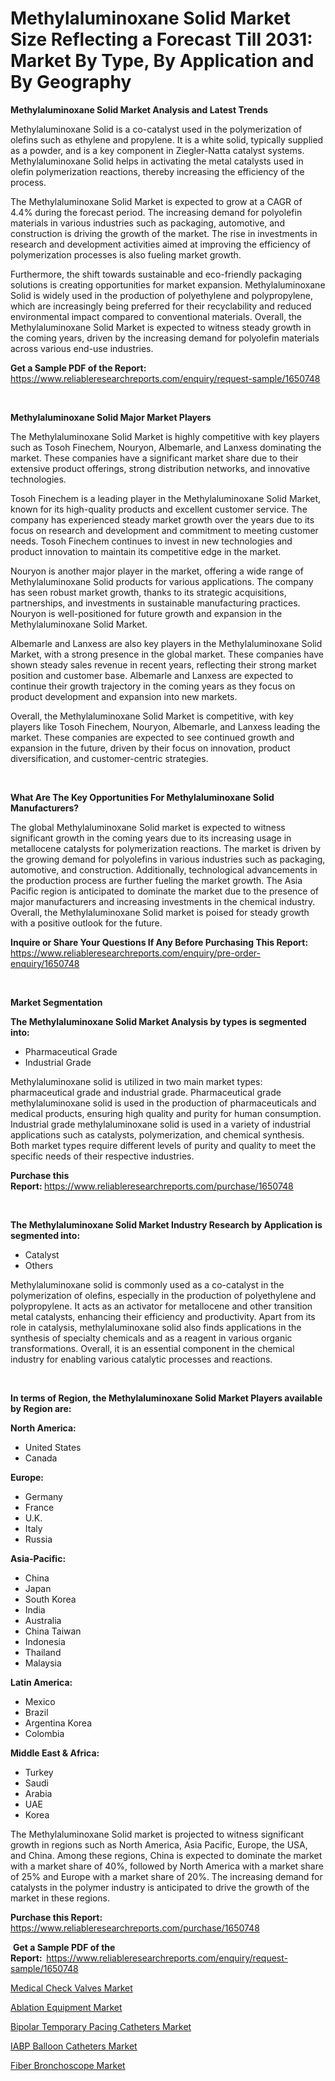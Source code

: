 <p><h1>Methylaluminoxane Solid Market Size Reflecting a Forecast Till 2031: Market By Type, By Application and By Geography</h1></p><p><strong>Methylaluminoxane Solid Market Analysis and Latest Trends</strong></p>
<p><p>Methylaluminoxane Solid is a co-catalyst used in the polymerization of olefins such as ethylene and propylene. It is a white solid, typically supplied as a powder, and is a key component in Ziegler-Natta catalyst systems. Methylaluminoxane Solid helps in activating the metal catalysts used in olefin polymerization reactions, thereby increasing the efficiency of the process.</p><p>The Methylaluminoxane Solid Market is expected to grow at a CAGR of 4.4% during the forecast period. The increasing demand for polyolefin materials in various industries such as packaging, automotive, and construction is driving the growth of the market. The rise in investments in research and development activities aimed at improving the efficiency of polymerization processes is also fueling market growth.</p><p>Furthermore, the shift towards sustainable and eco-friendly packaging solutions is creating opportunities for market expansion. Methylaluminoxane Solid is widely used in the production of polyethylene and polypropylene, which are increasingly being preferred for their recyclability and reduced environmental impact compared to conventional materials. Overall, the Methylaluminoxane Solid Market is expected to witness steady growth in the coming years, driven by the increasing demand for polyolefin materials across various end-use industries.</p></p>
<p><strong>Get a Sample PDF of the Report:&nbsp;</strong> <a href="https://www.reliableresearchreports.com/enquiry/request-sample/1650748">https://www.reliableresearchreports.com/enquiry/request-sample/1650748</a></p>
<p>&nbsp;</p>
<p><strong>Methylaluminoxane Solid Major Market Players</strong></p>
<p><p>The Methylaluminoxane Solid Market is highly competitive with key players such as Tosoh Finechem, Nouryon, Albemarle, and Lanxess dominating the market. These companies have a significant market share due to their extensive product offerings, strong distribution networks, and innovative technologies.</p><p>Tosoh Finechem is a leading player in the Methylaluminoxane Solid Market, known for its high-quality products and excellent customer service. The company has experienced steady market growth over the years due to its focus on research and development and commitment to meeting customer needs. Tosoh Finechem continues to invest in new technologies and product innovation to maintain its competitive edge in the market.</p><p>Nouryon is another major player in the market, offering a wide range of Methylaluminoxane Solid products for various applications. The company has seen robust market growth, thanks to its strategic acquisitions, partnerships, and investments in sustainable manufacturing practices. Nouryon is well-positioned for future growth and expansion in the Methylaluminoxane Solid Market.</p><p>Albemarle and Lanxess are also key players in the Methylaluminoxane Solid Market, with a strong presence in the global market. These companies have shown steady sales revenue in recent years, reflecting their strong market position and customer base. Albemarle and Lanxess are expected to continue their growth trajectory in the coming years as they focus on product development and expansion into new markets.</p><p>Overall, the Methylaluminoxane Solid Market is competitive, with key players like Tosoh Finechem, Nouryon, Albemarle, and Lanxess leading the market. These companies are expected to see continued growth and expansion in the future, driven by their focus on innovation, product diversification, and customer-centric strategies.</p></p>
<p>&nbsp;</p>
<p><strong>What Are The Key Opportunities For Methylaluminoxane Solid Manufacturers?</strong></p>
<p><p>The global Methylaluminoxane Solid market is expected to witness significant growth in the coming years due to its increasing usage in metallocene catalysts for polymerization reactions. The market is driven by the growing demand for polyolefins in various industries such as packaging, automotive, and construction. Additionally, technological advancements in the production process are further fueling the market growth. The Asia Pacific region is anticipated to dominate the market due to the presence of major manufacturers and increasing investments in the chemical industry. Overall, the Methylaluminoxane Solid market is poised for steady growth with a positive outlook for the future.</p></p>
<p><strong>Inquire or Share Your Questions If Any Before Purchasing This Report:</strong> <a href="https://www.reliableresearchreports.com/enquiry/pre-order-enquiry/1650748">https://www.reliableresearchreports.com/enquiry/pre-order-enquiry/1650748</a></p>
<p>&nbsp;</p>
<p><strong>Market Segmentation</strong></p>
<p><strong>The Methylaluminoxane Solid Market Analysis by types is segmented into:</strong></p>
<p><ul><li>Pharmaceutical Grade</li><li>Industrial Grade</li></ul></p>
<p><p>Methylaluminoxane solid is utilized in two main market types: pharmaceutical grade and industrial grade. Pharmaceutical grade methylaluminoxane solid is used in the production of pharmaceuticals and medical products, ensuring high quality and purity for human consumption. Industrial grade methylaluminoxane solid is used in a variety of industrial applications such as catalysts, polymerization, and chemical synthesis. Both market types require different levels of purity and quality to meet the specific needs of their respective industries.</p></p>
<p><strong>Purchase this Report:&nbsp;</strong><a href="https://www.reliableresearchreports.com/purchase/1650748">https://www.reliableresearchreports.com/purchase/1650748</a></p>
<p>&nbsp;</p>
<p><strong>The Methylaluminoxane Solid Market Industry Research by Application is segmented into:</strong></p>
<p><ul><li>Catalyst</li><li>Others</li></ul></p>
<p><p>Methylaluminoxane solid is commonly used as a co-catalyst in the polymerization of olefins, especially in the production of polyethylene and polypropylene. It acts as an activator for metallocene and other transition metal catalysts, enhancing their efficiency and productivity. Apart from its role in catalysis, methylaluminoxane solid also finds applications in the synthesis of specialty chemicals and as a reagent in various organic transformations. Overall, it is an essential component in the chemical industry for enabling various catalytic processes and reactions.</p></p>
<p>&nbsp;</p>
<p><strong>In terms of Region, the Methylaluminoxane Solid Market Players available by Region are:</strong></p>
<p>
    <p> <strong> North America: </strong>
        <ul>
            <li>United States</li>
            <li>Canada</li>
        </ul>
        </p> 
    <p> <strong> Europe: </strong>
        <ul>
            <li>Germany</li>
            <li>France</li>
            <li>U.K.</li>
            <li>Italy</li>
            <li>Russia</li>
        </ul>
        </p> 
    <p> <strong> Asia-Pacific: </strong>
        <ul>
            <li>China</li>
            <li>Japan</li>
            <li>South Korea</li>
            <li>India</li>
            <li>Australia</li>
            <li>China Taiwan</li>
            <li>Indonesia</li>
            <li>Thailand</li>
            <li>Malaysia</li>
        </ul>
        </p> 
    <p> <strong> Latin America: </strong>
        <ul>
            <li>Mexico</li>
            <li>Brazil</li>
            <li>Argentina Korea</li>
            <li>Colombia</li>
        </ul>
        </p> 
    <p> <strong> Middle East & Africa: </strong>
        <ul>
            <li>Turkey</li>
            <li>Saudi</li>
            <li>Arabia</li>
            <li>UAE</li>
            <li>Korea</li>
        </ul>
    </p>
    </p>
<p><p>The Methylaluminoxane Solid market is projected to witness significant growth in regions such as North America, Asia Pacific, Europe, the USA, and China. Among these regions, China is expected to dominate the market with a market share of 40%, followed by North America with a market share of 25% and Europe with a market share of 20%. The increasing demand for catalysts in the polymer industry is anticipated to drive the growth of the market in these regions.</p></p>
<p><strong>Purchase this Report: </strong><a href="https://www.reliableresearchreports.com/purchase/1650748">https://www.reliableresearchreports.com/purchase/1650748</a></p>
<p>&nbsp;<strong>Get a Sample PDF of the Report:&nbsp;&nbsp;</strong><a href="https://www.reliableresearchreports.com/enquiry/request-sample/1650748">https://www.reliableresearchreports.com/enquiry/request-sample/1650748</a></p>
<p><strong></strong></p>
<p><p><a href="https://medium.com/@gracemoreno2019/decoding-medical-check-valves-market-metrics-market-share-trends-and-growth-patterns-696683d3dc84">Medical Check Valves Market</a></p><p><a href="https://medium.com/@dianeharris83/ablation-equipment-market-analysis-and-sze-forecasted-for-period-from-2024-to-2031-d54458bf23c1">Ablation Equipment Market</a></p><p><a href="https://github.com/FassouRP/Market-Research-Report-List-3/blob/main/bipolar-temporary-pacing-catheters-market.md">Bipolar Temporary Pacing Catheters Market</a></p><p><a href="https://github.com/ruddyyedelwadw/Market-Research-Report-List-1/blob/main/iabp-balloon-catheters-market.md">IABP Balloon Catheters Market</a></p><p><a href="https://medium.com/@gracemoreno2019/analyzing-fiber-bronchoscope-market-global-industry-perspective-and-forecast-2024-to-2031-129d6c672b8e">Fiber Bronchoscope Market</a></p></p>